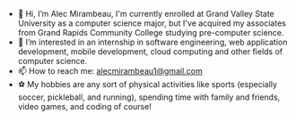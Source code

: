 - 👋 Hi, I’m Alec Mirambeau, I'm currently enrolled at Grand Valley State University as a computer science major, but I've acquired my associates from Grand Rapids Community College studying pre-computer science.
- 👀 I’m interested in an internship in software engineering, web application development, mobile development, cloud computing and other fields of computer science.
- 📫 How to reach me: alecmirambeau1@gmail.com
- ⚽️ My hobbies are any sort of physical activities like sports (especially soccer, pickleball, and running), spending time with family and friends, video games, and coding of course!

<!---
alec202/alec202 is a ✨ special ✨ repository because its `README.md` (this file) appears on your GitHub profile.
You can click the Preview link to take a look at your changes.
--->
